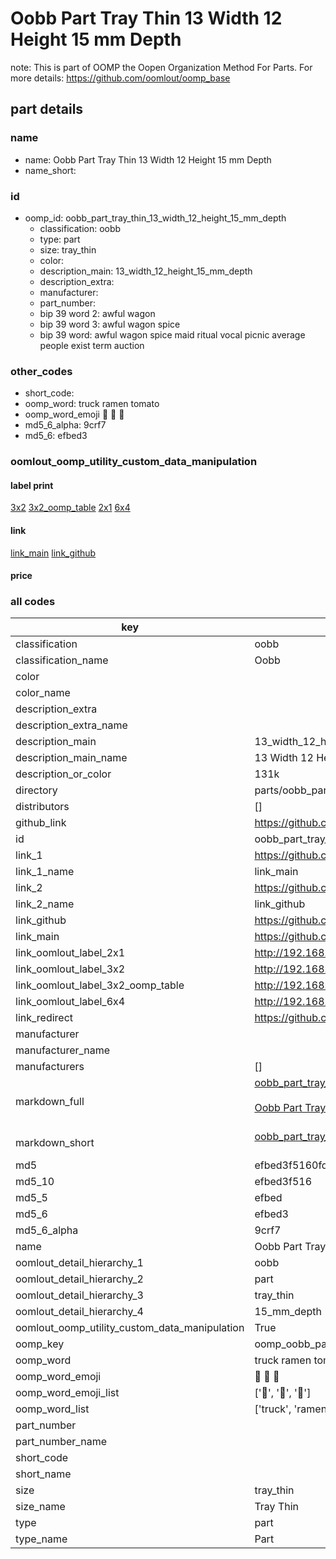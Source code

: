 # Oobb Part Tray Thin 13 Width 12 Height 15 mm Depth  

note: This is part of OOMP the Oopen Organization Method For Parts. For more details: https://github.com/oomlout/oomp_base

##  part details
  







### name
* name: Oobb Part Tray Thin 13 Width 12 Height 15 mm Depth
* name_short: 
### id
* oomp_id: oobb_part_tray_thin_13_width_12_height_15_mm_depth
  * classification: oobb
  * type: part
  * size: tray_thin
  * color: 
  * description_main: 13_width_12_height_15_mm_depth
  * description_extra: 
  * manufacturer: 
  * part_number: 
  * bip 39 word 2: awful wagon
  * bip 39 word 3: awful wagon spice
  * bip 39 word: awful wagon spice maid ritual vocal picnic average people exist term auction

### other_codes
* short_code: 
* oomp_word: truck ramen tomato
* oomp_word_emoji :truck: :ramen: :tomato:
* md5_6_alpha: 9crf7
* md5_6: efbed3






### oomlout_oomp_utility_custom_data_manipulation
#### label print
[3x2](http://192.168.1.245:1112/?label=oomp%209crf7)
[3x2_oomp_table](http://192.168.1.108:1112/?label=oomp%209crf7)
[2x1](http://192.168.1.242:1112/?label=oomp%209crf7)
[6x4](http://192.168.1.55:1112/?label=oomp%209crf7)    

#### link

[link_main](https://github.com/oomlout/oomlout_oomp_version_1_messy/tree/main/parts/oobb_part_tray_thin_13_width_12_height_15_mm_depth) [link_github](https://github.com/oomlout/oomlout_oomp_version_1_messy/tree/main/parts/oobb_part_tray_thin_13_width_12_height_15_mm_depth)                             

#### price







### all codes 
| key | value |  
| --- | --- |  
| classification | oobb |  
| classification_name | Oobb |  
| color |  |  
| color_name |  |  
| description_extra |  |  
| description_extra_name |  |  
| description_main | 13_width_12_height_15_mm_depth |  
| description_main_name | 13 Width 12 Height 15 mm Depth |  
| description_or_color | 131k |  
| directory | parts/oobb_part_tray_thin_13_width_12_height_15_mm_depth |  
| distributors | [] |  
| github_link | https://github.com/oomlout/oomlout_oomp_part_src/tree/main/parts/oobb_part_tray_thin_13_width_12_height_15_mm_depth |  
| id | oobb_part_tray_thin_13_width_12_height_15_mm_depth |  
| link_1 | https://github.com/oomlout/oomlout_oomp_version_1_messy/tree/main/parts/oobb_part_tray_thin_13_width_12_height_15_mm_depth |  
| link_1_name | link_main |  
| link_2 | https://github.com/oomlout/oomlout_oomp_version_1_messy/tree/main/parts/oobb_part_tray_thin_13_width_12_height_15_mm_depth |  
| link_2_name | link_github |  
| link_github | https://github.com/oomlout/oomlout_oomp_version_1_messy/tree/main/parts/oobb_part_tray_thin_13_width_12_height_15_mm_depth |  
| link_main | https://github.com/oomlout/oomlout_oomp_version_1_messy/tree/main/parts/oobb_part_tray_thin_13_width_12_height_15_mm_depth |  
| link_oomlout_label_2x1 | http://192.168.1.242:1112/?label=oomp%209crf7 |  
| link_oomlout_label_3x2 | http://192.168.1.245:1112/?label=oomp%209crf7 |  
| link_oomlout_label_3x2_oomp_table | http://192.168.1.108:1112/?label=oomp%209crf7 |  
| link_oomlout_label_6x4 | http://192.168.1.55:1112/?label=oomp%209crf7 |  
| link_redirect | https://github.com/oomlout/oomlout_oomp_version_1_messy/tree/main/parts/oobb_part_tray_thin_13_width_12_height_15_mm_depth |  
| manufacturer |  |  
| manufacturer_name |  |  
| manufacturers | [] |  
| markdown_full | [oobb_part_tray_thin_13_width_12_height_15_mm_depth](none)<br>[](none)<br>[Oobb Part Tray Thin 13 Width 12 Height 15 Mm Depth](none)<br><br> |  
| markdown_short | [oobb_part_tray_thin_13_width_12_height_15_mm_depth](none)<br><br> |  
| md5 | efbed3f5160fd487d55d4861a33d9085 |  
| md5_10 | efbed3f516 |  
| md5_5 | efbed |  
| md5_6 | efbed3 |  
| md5_6_alpha | 9crf7 |  
| name | Oobb Part Tray Thin 13 Width 12 Height 15 mm Depth |  
| oomlout_detail_hierarchy_1 | oobb |  
| oomlout_detail_hierarchy_2 | part |  
| oomlout_detail_hierarchy_3 | tray_thin |  
| oomlout_detail_hierarchy_4 | 15_mm_depth |  
| oomlout_oomp_utility_custom_data_manipulation | True |  
| oomp_key | oomp_oobb_part_tray_thin_13_width_12_height_15_mm_depth |  
| oomp_word | truck ramen tomato |  
| oomp_word_emoji | :truck: :ramen: :tomato: |  
| oomp_word_emoji_list | [':truck:', ':ramen:', ':tomato:'] |  
| oomp_word_list | ['truck', 'ramen', 'tomato'] |  
| part_number |  |  
| part_number_name |  |  
| short_code |  |  
| short_name |  |  
| size | tray_thin |  
| size_name | Tray Thin |  
| type | part |  
| type_name | Part |  
